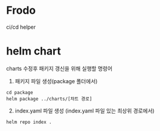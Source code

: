 # Frodo

ci/cd helper


# helm chart
charts 수정후 패키지 갱신을 위해 실행할 명령어

1. 패키지 파일 생성(package 폴더에서)
```shell
cd package
helm package ../charts/[챠트 경로]
```

2. index.yaml 파일 생성 (index.yaml 파일 있는 최상위 경로에서)
```shell
helm repo index .
```
